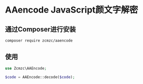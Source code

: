 # AAencode JavaScript颜文字解密
## 通过Composer进行安装
```sh
composer require zcmzc/aaencode
```
## 使用
```php
use Zcmzc\AAEncode;

$code = AAEncode::decode($code);
```